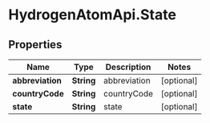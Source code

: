 # HydrogenAtomApi.State

## Properties
Name | Type | Description | Notes
------------ | ------------- | ------------- | -------------
**abbreviation** | **String** | abbreviation | [optional] 
**countryCode** | **String** | countryCode | [optional] 
**state** | **String** | state | [optional] 


